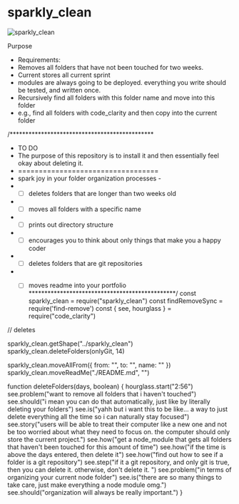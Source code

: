# sparkly_clean

![sparkly_clean](https://dl.dropbox.com/s/q6sadm6mxt97kby/sparkly_clean.jpeg)

Purpose 

- Requirements: 
- Removes all folders that have not been touched for two weeks. 
- Current stores all current sprint 
- modules are always going to be deployed. everything you write should be tested, and written once. 
- Recursively find all folders with this folder name and move into this folder 
- e.g., find all folders with code_clarity and then copy into the current folder 

/**********************************************
 * TO DO 
 * The purpose of this repository is to install it and then essentially feel okay about deleting it. 
 * ==================================
 * spark joy in your folder organization processes - 
 * - [ ] deletes folders that are longer than two weeks old
 * - [ ] moves all folders with a specific name
 * - [ ] prints out directory structure 
 * - [ ] encourages you to think about only things that make you a happy coder
 * - [ ] deletes folders that are git repositories
 * - [ ] moves readme into your portfolio
 ***********************************************/
const sparkly_clean = require("sparkly_clean")
const findRemoveSync = require('find-remove')
const { see, hourglass } = require("code_clarity")


// deletes 

sparkly_clean.getShape("../sparkly_clean")
sparkly_clean.deleteFolders(onlyGit, 14)

sparkly_clean.moveAllFrom({ from: "", to: "", name: "" })
sparkly_clean.moveReadMe("./README.md", "")

function deleteFolders(days, boolean) {
    hourglass.start("2:56")
    see.problem("want to remove all folders that i haven't touched")
    see.should("i mean you can do that automatically, just like by literally deleting your folders")
    see.is("yahh but i want this to be like... a way to just delete everything all the time so i can naturally stay focused")
    see.story("users will be able to treat their computer like a new one and not be too worried about what they need to focus on. the computer should only store the current project.")
    see.how("get a node_module that gets all folders that haven't been touched for this amount of time")
    see.how("if the time is above the days entered, then delete it")
    see.how("find out how to see if a folder is a git repository")
    see.step("if it  a git repository, and only git is true, then you can delete it. otherwise, don't delete it. ")
    see.problem("in terms of organizing your current node folder")
    see.is("there are so many things to take care, just make everything a node module omg.")
    see.should("organization will always be really important.")
}